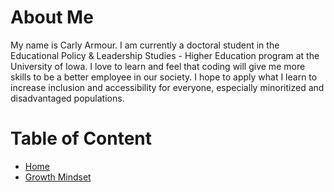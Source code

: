 # About Me 
My name is Carly Armour. I am currently a doctoral student in the Educational Policy & Leadership Studies - Higher Education program at the University of Iowa. I love to learn and feel that coding will give me more skills to be a better employee in our society. I hope to apply what I learn to increase inclusion and accessibility for everyone, especially minoritized and disadvantaged populations.

# Table of Content
- [Home](/README.md)
- [Growth Mindset](/Growth_Mindset.md)
